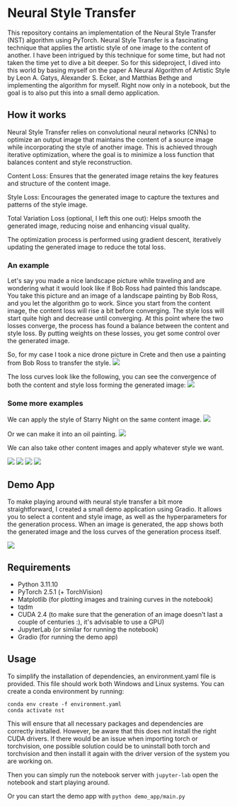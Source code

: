 # Neural Style Transfer
This repository contains an implementation of the Neural Style Transfer (NST) algorithm using PyTorch. Neural Style Transfer is a fascinating technique that applies the artistic style of one image to the content of another. I have been intrigued by this technique for some time, but had not taken the time yet to dive a bit deeper. So for this sideproject, I dived into this world by basing myself on the paper A Neural Algorithm of Artistic Style by Leon A. Gatys, Alexander S. Ecker, and Matthias Bethge and implementing the algorithm for myself. Right now only in a notebook, but the goal is to also put this into a small demo application.

## How it works
Neural Style Transfer relies on convolutional neural networks (CNNs) to optimize an output image that maintains the content of a source image while incorporating the style of another image. This is achieved through iterative optimization, where the goal is to minimize a loss function that balances content and style reconstruction.

Content Loss: Ensures that the generated image retains the key features and structure of the content image.

Style Loss: Encourages the generated image to capture the textures and patterns of the style image.

Total Variation Loss (optional, I left this one out): Helps smooth the generated image, reducing noise and enhancing visual quality.

The optimization process is performed using gradient descent, iteratively updating the generated image to reduce the total loss.

### An example
Let's say you made a nice landscape picture while traveling and are wondering what it would look like if Bob Ross had painted this landscape. You take this picture and an image of a landscape painting by Bob Ross, and you let the algorithm go to work. Since you start from the content image, the content loss will rise a bit before converging. The style loss will start quite high and decrease until converging. At this point where the two losses converge, the process has found a balance between the content and style loss. By putting weights on these losses, you get some control over the generated image.

So, for my case I took a nice drone picture in Crete and then use a painting from Bob Ross to transfer the style.
![](examples/example_bob_ross.png)

The loss curves look like the following, you can see the convergence of both the content and style loss forming the generated image:
![](examples/example_losses.png)

### Some more examples
We can apply the style of Starry Night on the same content image.
![](examples/generated_images/final_image_07a87bbf13e54744b5383b8ad004422a.png)

Or we can make it into an oil painting.
![](examples/generated_images/final_image_4fe5e88772f64cef98367a027291f8e1.png)

We can also take other content images and apply whatever style we want.

![](examples/generated_images/final_image_ad49ab69c2544f29a7e92f5d9da8bc83.png)
![](examples/generated_images/final_image_42cd31378a3144c18028ffe178ccf892.png)
![](examples/generated_images/final_image_fe923db01c0f4229a47c8b047afa842f.png)
![](examples/generated_images/final_image_d71d3609cc7b484cb9e368b1df21079d.png)

## Demo App
To make playing around with neural style transfer a bit more straightforward, I created a small demo application using Gradio. It allows you to select a content and style image, as well as the hyperparameters for the generation process. When an image is generated, the app shows both the generated image and the loss curves of the generation process itself.

![](examples/demo_app.gif)

## Requirements 
- Python 3.11.10
- PyTorch 2.5.1 (+ TorchVision)
- Matplotlib (for plotting images and training curves in the notebook)
- tqdm   
- CUDA 2.4 (to make sure that the generation of an image doesn't last a couple of centuries :), it's advisable to use a GPU) 
- JupyterLab (or similar for running the notebook)
- Gradio (for running the demo app)

## Usage
To simplify the installation of dependencies, an environment.yaml file is provided. This file should work both Windows and Linux systems. You can create a conda environment by running:
```
conda env create -f environment.yaml
conda activate nst
```
This will ensure that all necessary packages and dependencies are correctly installed. However, be aware that this does not install the right CUDA drivers.
If there would be an issue when importing torch or torchvision, one possible solution could be to uninstall both torch and torchvision and then install it again with the driver version of the system you are working on.

Then you can simply run the notebook server with ```jupyter-lab``` open the notebook and start playing around.

Or you can start the demo app with ```python demo_app/main.py```


